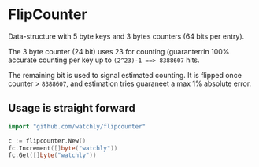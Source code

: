 # FlipCounter

Data-structure with 5 byte keys and 3 bytes counters (64 bits per entry).

The 3 byte counter (24 bit) uses 23 for counting (guaranterrin 100% accurate counting per key up to `(2^23)-1 ==> 8388607` hits.

The remaining bit is used to signal estimated counting. It is flipped once counter > `8388607`, and estimation tries guaraneet a max 1% absolute error.

## Usage is straight forward

```go
import "github.com/watchly/flipcounter"

c := flipcounter.New()
fc.Increment([]byte("watchly"))
fc.Get([]byte("watchly"))
```
